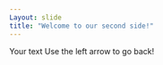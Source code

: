```yaml
---
Layout: slide
title: "Welcome to our second side!"
---
```

Your text
Use the left arrow to go back!
